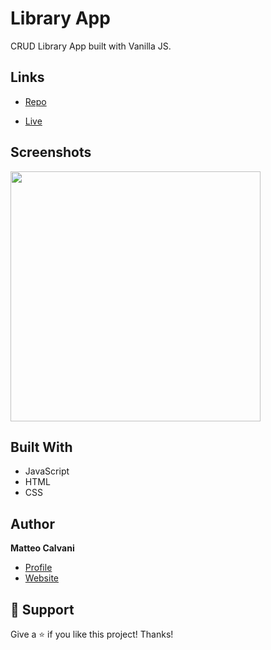 # Library App

<p>CRUD Library App built with Vanilla JS.</p>

## Links

- [Repo](https://github.com/1987mat/LibraryApp 'Repo')

- [Live](https://1987mat.github.io/LibraryApp 'Live View')

## Screenshots

<img src="https://user-images.githubusercontent.com/64235918/195473625-ca7c5f6d-4d1d-4061-9bed-df2ad28f0a1a.png" width="400"/>

## Built With

- JavaScript
- HTML
- CSS

## Author

**Matteo Calvani**

- [Profile](https://github.com/1987mat 'Matteo Calvani')
- [Website](https://1987mat.github.io/Portfolio_Site)

## 🤝 Support

Give a ⭐️ if you like this project! Thanks!
